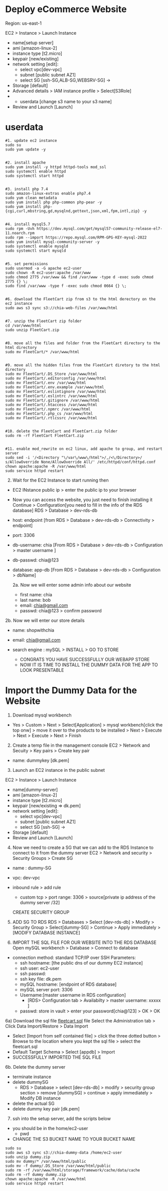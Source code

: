 # Deploy eCommerce Website

Region: us-east-1

EC2 > Instance > Launch Instance
- name[setup server] 
- ami [amazon-linux-2] 
- instance type [t2.micro] 
- keypair [new/existing] 
- network setting [edit]:
   - select vpc[dev-vpc]
   - subnet [public subnet AZ1]
   - select SG [ssh-SG,ALB-SG,WEBSRV-SG] ->
- Storage [default]
- Advanced details > IAM instance profile > Select[S3Role]
- - userdata [change s3 name to your s3 name]
- Review and Launch [Launch]


# userdata
```
#1. update ec2 instance
sudo su
sudo yum update -y


#2. install apache 
sudo yum install -y httpd httpd-tools mod_ssl
sudo systemctl enable httpd 
sudo systemctl start httpd


#3. install php 7.4
sudo amazon-linux-extras enable php7.4
sudo yum clean metadata
sudo yum install php php-common php-pear -y
sudo yum install php-{cgi,curl,mbstring,gd,mysqlnd,gettext,json,xml,fpm,intl,zip} -y


#4. install mysql5.7
sudo rpm -Uvh https://dev.mysql.com/get/mysql57-community-release-el7-11.noarch.rpm
sudo rpm --import https://repo.mysql.com/RPM-GPG-KEY-mysql-2022
sudo yum install mysql-community-server -y
sudo systemctl enable mysqld
sudo systemctl start mysqld


#5. set permissions
sudo usermod -a -G apache ec2-user
sudo chown -R ec2-user:apache /var/www
sudo chmod 2775 /var/www && find /var/www -type d -exec sudo chmod 2775 {} \;
sudo find /var/www -type f -exec sudo chmod 0664 {} \;


#6. download the FleetCart zip from s3 to the html derectory on the ec2 instance
sudo aws s3 sync s3://chia-web-files /var/www/html


#7. unzip the FleetCart zip folder
cd /var/www/html
sudo unzip FleetCart.zip


#8. move all the files and folder from the FleetCart directory to the html directory
sudo mv FleetCart/* /var/www/html


#9. move all the hidden files from the FleetCart diretory to the html directory
sudo mv FleetCart/.DS_Store /var/www/html
sudo mv FleetCart/.editorconfig /var/www/html
sudo mv FleetCart/.env /var/www/html
sudo mv FleetCart/.env.example /var/www/html
sudo mv FleetCart/.eslintignore /var/www/html
sudo mv FleetCart/.eslintrc /var/www/html
sudo mv FleetCart/.gitignore /var/www/html
sudo mv FleetCart/.htaccess /var/www/html
sudo mv FleetCart/.npmrc /var/www/html
sudo mv FleetCart/.php_cs /var/www/html
sudo mv FleetCart/.rtlcssrc /var/www/html


#10. delete the FleetCart and FleetCart.zip folder
sudo rm -rf FleetCart FleetCart.zip


#11. enable mod_rewrite on ec2 linux, add apache to group, and restart server
sudo sed -i '/<Directory "\/var\/www\/html">/,/<\/Directory>/ s/AllowOverride None/AllowOverride All/' /etc/httpd/conf/httpd.conf
chown apache:apache -R /var/www/html 
sudo service httpd restart

```


2. Wait for the EC2 Instance to start running then
- EC2 INstance public ip > enter the public ip to your browser
- Now you can access the website, you just need to finish installing it
Continue > Configuration[you need to fill in the info of the RDS database]
RDS > Database > dev-rds-db
- host: endpoint [from RDS > Database > dev-rds-db > Connectivity > endpoint]
- port: 3306
- db-username: chia [From RDS > Database > dev-rds-db > Configuration > master username ]
- db-passwd: chia@123
- database: app-db [From RDS > Database > dev-rds-db > Configuration > dbName]

  2a. Now we will enter some admin info about our website
  - first name: chia
  - last name: bob
  - email: chia@gmail.com
  - passwd: chia@123 > confirm password

 2b. Now we will enter our store details 
 - name: shopwithchia
 - email: chia@gmail.com
 - search engine : mySQL > INSTALL > GO TO STORE

   - CONGRATS YOU HAVE SUCCESSFULLY OUR WEBAPP STORE
   - NOW IT IS TIME TO INSTALL THE DUMMY DATA FOR THE APP TO LOOK PRESENTABLE


# Import the Dummy Data for the Website

1. Download mysql workbench
- Yes > Custom > Next > Select[Application] > mysql workbench[click the top onw] > move it over to the products to be installed > Next > Execute > Next > Execute > Next > Finish

2. Create a temp file in the management console
EC2 > Network and Secuity >  Key pairs > Create key pair
- name: dummykey [dk.pem]

3. Launch an EC2 instance in the public subnet

EC2 > Instance > Launch Instance
- name[dummy-server] 
- ami [amazon-linux-2] 
- instance type [t2.micro] 
- keypair [new/existing => dk.pem] 
- network setting [edit]:
   - select vpc[dev-vpc]
   - subnet [public subnet AZ1]
   - select SG [ssh-SG] ->
- Storage [default]
- Review and Launch [Launch]


4. Now we need to create a SG that we can add to the RDS Instance to connect to it from the dummy server
EC2 > Network and security > Security Groups > Create SG
- name : dummy-SG
- vpc: dev-vpc
- inbound rule > add rule
    - custom tcp > port range: 3306 > source[private ip address of the dummy server  /32]
  
  CREATE SECURITY GROUP

5. ADD SG TO RDS
RDS > Databases > Select [dev-rds-db] > Modify > Security Group > Select[dummy-SG] > Continue > Apply immediately > [MODIFY DATABASE INSTANCE]

6. IMPORT THE SQL FILE FOR OUR WEBSITE INTO THE RDS DATABASE 
Open mySQL workbench > Database > Connect to database
- connection method: standard TCP/IP over SSH
  Parameters:
  - ssh hostname: [the public dns of our dummy EC2 instance]
  - ssh user: ec2-user
  - ssh passwd: 
  - ssh key file: dk.pem
  - mySQL hostname: [endpoint of RDS database]
  - mySQL server port: 3306
  - Username:[master username in RDS configuration]
      - [RDS> Configuration tab > Availabilty > master username: xxxxx ]
  - passwd: store in vault > enter your password[chia@123] > OK > OK

6a) Download the sql file [fleetcart.sql](https://github.com/chiaxx/dynamic-web-app-files) file
Select the Administration tab > Click Data Import/Restore > Data Import
- Select [Import from self contained file] > click the three dotted button > Browse to the location where you kept the sql file > select the fleetcart.sql
- Default Target Schema > Select [appdb] > Import
- SUCCESSFULLY IMPORTED THE SQL FILE

6b. Delete the dummy server
- terminate instance
- delete dummySG
   - RDS > Database > select [dev-rds-db] > modify > security group section > remove [dummySG] > continue > apply immediately > Modify DB instance
- delete the actual SG
- delete dummy key pair [dk.pem]

7. ssh into the setup server, add the scripts below
- you should be in the home/ec2-user
    - pwd
- CHANGE THE S3 BUCKET NAME TO YOUR BUCKET NAME

```
sudo su
sudo aws s3 sync s3://chia-dummy-data /home/ec2-user
sudo unzip dummy.zip
sudo mv dummy/* /var/www/html/public
sudo mv -f dummy/.DS_Store /var/www/html/public
sudo rm -rf /var/www/html/storage/framework/cache/data/cache
sudo rm -rf dummy dummy.zip
chown apache:apache -R /var/www/html 
sudo service httpd restart

```
  






















  
